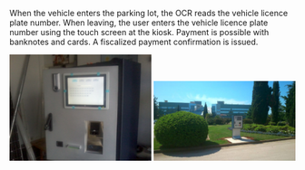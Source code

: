 When the vehicle enters the parking lot, the OCR reads the vehicle licence plate number.
When leaving, the user enters the vehicle licence plate number using the touch screen at the kiosk.
Payment is possible with banknotes and cards. A fiscalized payment confirmation is issued.


<img src="./kiosk 01.png"  width="250px"> <img src="./kiosk 02.png"  width="250px">
